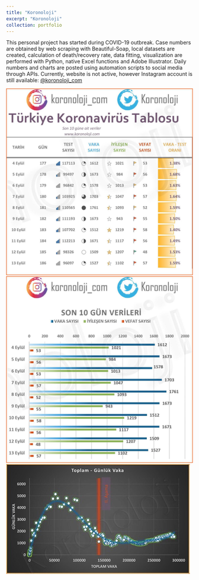 ```yaml
---
title: "Koronoloji"
excerpt: "Koronoloji"
collection: portfolio
---
```


This personal project has started during COVID-19 outbreak. Case numbers are obtained by web scraping with Beautiful-Soap, local datasets are created, calculation of death/recovery rate, data fitting, visualization are performed with Python, native Excel functions and Adobe Illustrator. Daily numbers and charts are posted using automation scripts to social media through APIs. Currently, website is not active, however Instagram account is still available: [@koronoloji_com](https://www.instagram.com/koronoloji_com/)

<div id="slider">
  <img src="/images/koronoloji/chart1.jpg" alt="alt text 1">
  <img src="/images/koronoloji/chart2.jpg" alt="alt text 2">
  <img src="/images/koronoloji/plot1.jpg" alt="alt text 3">
</div>